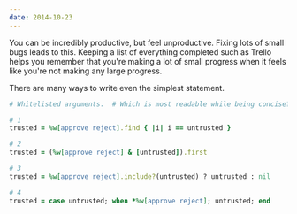 ```yaml
---
date: 2014-10-23
---
```


You can be incredibly productive, but feel unproductive. Fixing lots of small
bugs leads to this. Keeping a list of everything completed such as Trello helps
you remember that you're making a lot of small progress when it feels like
you're not making any large progress.

There are many ways to write even the simplest statement.

```ruby
# Whitelisted arguments.  # Which is most readable while being concise?

# 1
trusted = %w[approve reject].find { |i| i == untrusted }

# 2
trusted = (%w[approve reject] & [untrusted]).first

# 3
trusted = %w[approve reject].include?(untrusted) ? untrusted : nil

# 4
trusted = case untrusted; when *%w[approve reject]; untrusted; end
```
